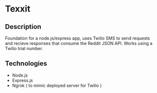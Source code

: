 # Texxit
## Description
<p>Foundation for a node.js/express app, uses Twilio SMS to send requests and recieve responses that consume the Reddit JSON API. Works using a Twilio trial number.<p>

## Technologies
- Node.js
- Express.js
- Ngrok ( to mimic deployed server for Twilio )
